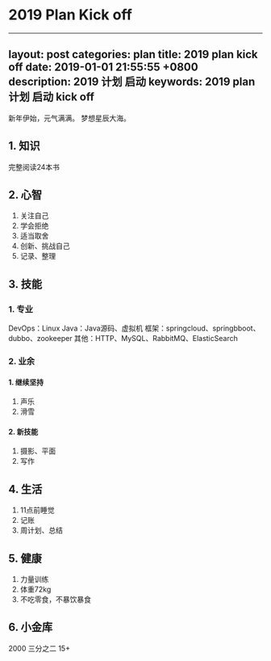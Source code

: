 # 2019 Plan Kick off
---
layout: post
categories: plan
title: 2019 plan kick off
date: 2019-01-01 21:55:55 +0800
description: 2019 计划 启动
keywords: 2019 plan 计划 启动 kick off
---

新年伊始，元气满满。
梦想星辰大海。
## 1. 知识
完整阅读24本书

## 2. 心智
1. 关注自己
2. 学会拒绝
3. 适当取舍
4. 创新、挑战自己
5. 记录、整理

## 3. 技能
### 1. 专业
DevOps：Linux
Java：Java源码、虚拟机
框架：springcloud、springbboot、dubbo、zookeeper
其他：HTTP、MySQL、RabbitMQ、ElasticSearch

### 2. 业余
#### 1. 继续坚持
1. 声乐
2. 滑雪

#### 2. 新技能
1. 摄影、平面
2. 写作


## 4. 生活
1. 11点前睡觉
2. 记账
3. 周计划、总结

## 5. 健康
1. 力量训练
2. 体重72kg
3. 不吃零食，不暴饮暴食


## 6. 小金库
2000
三分之二
15+



